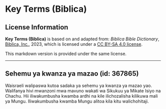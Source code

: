 # Key Terms (Biblica)

## License Information

**Key Terms (Biblica)** is based on and adapted from: _Biblica Bible Dictionary_, [Biblica, Inc.](https://www.biblica.com/), 2023, which is licensed under a [CC BY-SA 4.0 license](https://creativecommons.org/licenses/by-sa/4.0/legalcode.en).

This markdown version is provided under the same license.



--------------------------------

## Sehemu ya kwanza ya mazao (id: 367865)

Waisraeli walipaswa kutoa sadaka ya sehemu ya kwanza ya mazao yao. Walifanya hivi mwanzoni mwa mavuno wakati wa Sikukuu ya Mikate Isiyo na Chachu. Hii iliwakumbusha kwamba ardhi na kile ilichozalisha kilikuwa mali ya Mungu. Iliwakumbusha kwamba Mungu alitoa kila kitu walichohitaji.


